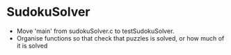 # SudokuSolver

- Move 'main' from sudokuSolver.c to testSudokuSolver.
- Organise functions so that check that puzzles is solved, or how much of it is solved
